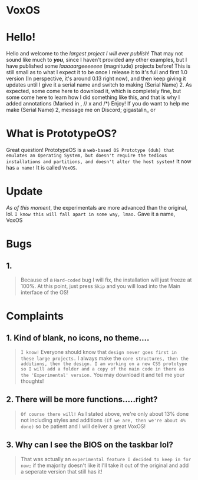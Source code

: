 # VoxOS


# Hello!

Hello and welcome to the _largest project I will ever publish_! That may not sound like much to ***you***, since I haven't provided any other examples, but I have published some _laaaaargeeeeeee_ (magnitude) projects before! This is still small as to what I expect it to be once I release it to it's full and first 1.0 version (In perspective, it's around 0.13 right now), and then keep giving it updates until I give it a serial name and switch to making (Serial Name) 2. As expected, some come here to download it, which is completely fine, but some come here to learn how I did something like this, and that is why I added annotations (Marked in <!--x-->, // x and /*) Enjoy! If you do want to help me make (Serial Name) 2, message me on Discord; gigastalin_ or 
# What is PrototypeOS?
Great question! PrototypeOS is a `web-based OS Prototype (duh) that emulates an Operating System, but doesn't require the tedious installations and partitions, and doesn't alter the host system!` It now has `a name!` It is called `VoxOS`.

# Update
_As of this moment_, the experimentals are more advanced than the original, lol. `I know this will fall apart in some way, lmao.`
Gave it a name, VoxOS
# Bugs

## 1.

> Because of a `Hard-coded` bug I will fix, the installation will just freeze at 100%. At this point, just press `Skip` and you will load into the Main interface of the OS!

# Complaints

## 1. Kind of blank, no icons, no theme....

> `I know!` Everyone should know that `design never goes first in these large projects.` I always make the `core structures, then the additions, then the design. I am working on a new CSS prototype so I will add a folder and a copy of the main code in there as the 'Experimental' version.` You may download it and tell me your thoughts!

## 2. There will be more functions.....right?

> `Of course there will!` As I stated above, we're only about 13% done not including styles and additions `(If we are, then we're about 4% done)` so be patient and I will deliver a great VoxOS!

## 3. Why can I see the BIOS on the taskbar lol?

> That was actually an `experimental feature I decided to keep in for now;` if the majority doesn't like it I'll take it out of the original and add a seperate version that still has it!
